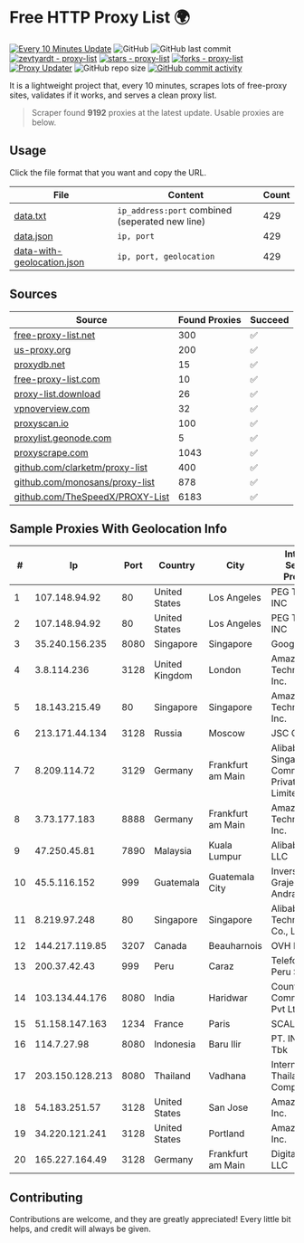 
# Free HTTP Proxy List 🌍

[![Every 10 Minutes Update](https://github.com/mertguvencli/http-proxy-list/actions/workflows/main.yml/badge.svg?branch=main)](https://github.com/mertguvencli/http-proxy-list/actions/workflows/main.yml)
![GitHub](https://img.shields.io/github/license/mertguvencli/http-proxy-list)
![GitHub last commit](https://img.shields.io/github/last-commit/mertguvencli/http-proxy-list)
[![zevtyardt - proxy-list](https://img.shields.io/static/v1?label=zevtyardt&message=proxy-list&color=blue&logo=github)](https://github.com/zevtyardt/proxy-list "Go to GitHub repo")
[![stars - proxy-list](https://img.shields.io/github/stars/zevtyardt/proxy-list?style=social)](https://github.com/zevtyardt/proxy-list)
[![forks - proxy-list](https://img.shields.io/github/forks/zevtyardt/proxy-list?style=social)](https://github.com/zevtyardt/proxy-list)
[![Proxy Updater](https://github.com/zevtyardt/proxy-list/workflows/Proxy%20Updater/badge.svg)](https://github.com/zevtyardt/proxy-list/actions?query=workflow:"Proxy+Updater")
![GitHub repo size](https://img.shields.io/github/repo-size/zevtyardt/proxy-list)
[![GitHub commit activity](https://img.shields.io/github/commit-activity/m/zevtyardt/proxy-list?logo=commits)](https://github.com/zevtyardt/proxy-list/commits/main)

It is a lightweight project that, every 10 minutes, scrapes lots of free-proxy sites, validates if it works, and serves a clean proxy list.

> Scraper found **9192** proxies at the latest update. Usable proxies are below.

## Usage

Click the file format that you want and copy the URL.

|File|Content|Count|
|----|-------|-----|
|[data.txt](https://raw.githubusercontent.com/mertguvencli/http-proxy-list/main/proxy-list/data.txt)|`ip_address:port` combined (seperated new line)|429|
|[data.json](https://raw.githubusercontent.com/mertguvencli/http-proxy-list/main/proxy-list/data.json)|`ip, port`|429|
|[data-with-geolocation.json](https://raw.githubusercontent.com/mertguvencli/http-proxy-list/main/proxy-list/data-with-geolocation.json)|`ip, port, geolocation`|429|

## Sources

|Source|Found Proxies|Succeed|
|------|-------------|-------|
|[free-proxy-list.net](https://free-proxy-list.net)|300|✅|
|[us-proxy.org](https://www.us-proxy.org)|200|✅|
|[proxydb.net](http://proxydb.net)|15|✅|
|[free-proxy-list.com](https://free-proxy-list.com/?page=&port=&type%5B%5D=http&type%5B%5D=https&up_time=0&search=Search)|10|✅|
|[proxy-list.download](https://www.proxy-list.download/HTTP)|26|✅|
|[vpnoverview.com](https://vpnoverview.com/privacy/anonymous-browsing/free-proxy-servers)|32|✅|
|[proxyscan.io](https://www.proxyscan.io)|100|✅|
|[proxylist.geonode.com](https://proxylist.geonode.com/api/proxy-list?limit=300&page=1&sort_by=lastChecked&sort_type=desc&protocols=http,https)|5|✅|
|[proxyscrape.com](https://api.proxyscrape.com/v2/?request=displayproxies&protocol=http&timeout=10000&country=all&ssl=all&anonymity=all)|1043|✅|
|[github.com/clarketm/proxy-list](https://raw.githubusercontent.com/clarketm/proxy-list/master/proxy-list-raw.txt)|400|✅|
|[github.com/monosans/proxy-list](https://raw.githubusercontent.com/monosans/proxy-list/main/proxies/http.txt)|878|✅|
|[github.com/TheSpeedX/PROXY-List](https://raw.githubusercontent.com/TheSpeedX/PROXY-List/master/http.txt)|6183|✅|


## Sample Proxies With Geolocation Info

|#|Ip|Port|Country|City|Internet Service Provider|
|-|--|----|-------|----|-------------------------|
|1|107.148.94.92|80|United States|Los Angeles|PEG TECH INC|
|2|107.148.94.92|80|United States|Los Angeles|PEG TECH INC|
|3|35.240.156.235|8080|Singapore|Singapore|Google LLC|
|4|3.8.114.236|3128|United Kingdom|London|Amazon Technologies Inc.|
|5|18.143.215.49|80|Singapore|Singapore|Amazon Technologies Inc.|
|6|213.171.44.134|3128|Russia|Moscow|JSC Comcor|
|7|8.209.114.72|3129|Germany|Frankfurt am Main|Alibaba.com Singapore E-Commerce Private Limited|
|8|3.73.177.183|8888|Germany|Frankfurt am Main|Amazon Technologies Inc.|
|9|47.250.45.81|7890|Malaysia|Kuala Lumpur|Alibaba.com LLC|
|10|45.5.116.152|999|Guatemala|Guatemala City|Inversiones Grajeda Andrade S.A|
|11|8.219.97.248|80|Singapore|Singapore|Alibaba (US) Technology Co., Ltd.|
|12|144.217.119.85|3207|Canada|Beauharnois|OVH Hosting|
|13|200.37.42.43|999|Peru|Caraz|Telefonica del Peru S.A.A.|
|14|103.134.44.176|8080|India|Haridwar|Countrylink Communiction Pvt Ltd|
|15|51.158.147.163|1234|France|Paris|SCALEWAY|
|16|114.7.27.98|8080|Indonesia|Baru Ilir|PT. INDOSAT Tbk|
|17|203.150.128.213|8080|Thailand|Vadhana|Internet Thailand Company Ltd|
|18|54.183.251.57|3128|United States|San Jose|Amazon.com, Inc.|
|19|34.220.121.241|3128|United States|Portland|Amazon.com, Inc.|
|20|165.227.164.49|3128|Germany|Frankfurt am Main|DigitalOcean, LLC|



## Contributing

Contributions are welcome, and they are greatly appreciated! Every
little bit helps, and credit will always be given.


